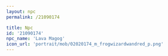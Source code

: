 ```yaml
---
layout: npc
permalink: /21090174

title: Npc
id: '21090174'
npc_name: 'Lava Magog'
icon_url: 'portrait/mob/02020174_m_frogwizardwandred_p.png'
---
```


